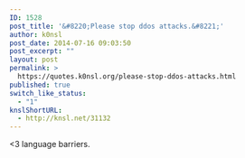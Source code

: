 ```yaml
---
ID: 1528
post_title: '&#8220;Please stop ddos attacks.&#8221;'
author: k0nsl
post_date: 2014-07-16 09:03:50
post_excerpt: ""
layout: post
permalink: >
  https://quotes.k0nsl.org/please-stop-ddos-attacks.html
published: true
switch_like_status:
  - "1"
knslShortURL:
  - http://knsl.net/31132
---
```

&lt;3 language barriers.